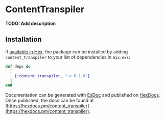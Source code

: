 # ContentTranspiler

**TODO: Add description**

## Installation

If [available in Hex](https://hex.pm/docs/publish), the package can be installed
by adding `content_transpiler` to your list of dependencies in `mix.exs`:

```elixir
def deps do
  [
    {:content_transpiler, "~> 0.1.0"}
  ]
end
```

Documentation can be generated with [ExDoc](https://github.com/elixir-lang/ex_doc)
and published on [HexDocs](https://hexdocs.pm). Once published, the docs can
be found at [https://hexdocs.pm/content_transpiler](https://hexdocs.pm/content_transpiler).

